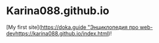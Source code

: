 # Karina088.github.io

[My first site]([https://doka.guide "Энциклопедия про web-dev](https://karina088.github.io/index.html)https://karina088.github.io/index.html)!
